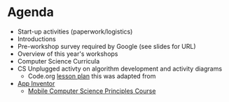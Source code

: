 Agenda
======

 - Start-up activities (paperwork/logistics)
 - Introductions
 - Pre-workshop survey required by Google (see slides for URL)
 - Overview of this year's workshops
 - Computer Science Curricula
 - CS Unplugged activty on algorithm development and activity diagrams
    - Code.org [lesson plan](https://curriculum.code.org/csp/unit3/2/) this was adapted from
 - [App Inventor](http://appinventor.mit.edu/explore/)
    - [Mobile Computer Science Principles Course](http://mobile-csp.org/)